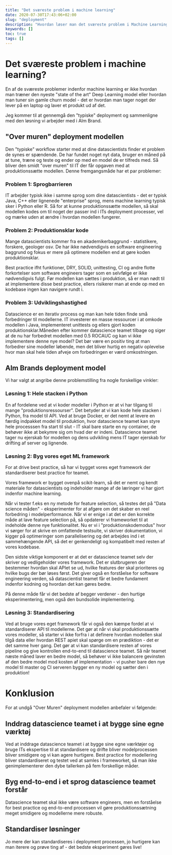 ```yaml
---
title: "Det sværeste problem i machine learning"
date: 2020-07-30T17:43:06+02:00
slug: "deployment"
description: "Hvordan løser man det sværeste problem i Machine Learning?"
keywords: []
toc: true
tags: []
---
```

# Det sværeste problem i machine learning?

En af de sværeste problemer indenfor machine learning er ikke hvordan man træner den nyeste "state of the art" Deep Learning model eller hvordan man tuner sin gamle churn model - det er hvordan man tager noget der lever på en laptop og laver et produkt ud af det. 

Jeg kommer til at gennemgå den "typiske" deployment og sammenligne med den løsning vi arbejder med i Alm Brand.

## "Over muren" deployment modellen

Den "typiske" workflow starter med at dine datascientists finder et problem de synes er spændende. De har fundet noget nyt data, bruger en måned på at tune, træne og teste og ender op med en model de er tilfreds med. Så bliver den smidt "over muren" til IT der får opgaven med at produktionssætte modellen.
Denne fremgangsmåde har et par problemer:

### Problem 1: Sprogbarrieren
IT arbejder typisk ikke i samme sprog som dine datascientists - det er typisk Java, C++ eller lignenede "enterprise" sprog, mens machine learning typisk sker i Python eller R. Så for at kunne produktionssætte modellen, så skal modellen kodes om til noget der passer ind i ITs deployment processer, vel og mærke uden at ændre i hvordan modellen fungerer.

### Problem 2: Produktionsklar kode
Mange datascientists kommer fra en akademikerbaggrund - statistikere, forskere, geologer osv. De har ikke nødvendigvis en software engineering baggrund og fokus er mere på optimere modellen end at gøre koden produktionsklar.

Best practice ifht funktioner, DRY, SOLID, unittesting, CI og andre flotte forkortelser som software engineers tager som en selvfølge er ikke nødvendigvis fulgt. Før modellen kan sættes i produktion, så er man nødt til at implementere disse best practice, ellers risikerer man at ende op med en kodebase ingen kan navigere rundt i.

### Problem 3: Udviklingshastighed
Datascience er en iterativ process og man kan hele tiden finde små forbedringer til modellerne. IT investerer en masse ressourcer i at omkode modellen i Java, implementeret unittests og ellers gjort koden produktionsklar.Måneden efter kommer datascience teamet tilbage og siger at de nu har forbedret modellen med 0.5 ROCAUC og kan vi ikke implementere denne nye model? Det bør være en positiv ting at man forbedrer sine modeller løbende, men det bliver hurtig en negativ oplevelse hvor man skal hele tiden afveje om forbedringen er værd omkostningen.


## Alm Brands deployment model 
Vi har valgt at angribe denne problemstilling fra nogle forskellige vinkler:

### Løsning 1: Hele stacken i Python
En af fordelene ved at vi koder modeller i Python er at vi har tilgang til mange "produktionsressourser". Det betyder at vi kan kode hele stacken i Python, fra model til API. Ved at bruge Docker, er det nemt at levere en færdig indpakket model til produktion, hvor datascience teamet kan styre hele processsen fra start til slut - IT skal bare starte en ny container, de behøver ikke at bekymre sig om hvad der er indeni. Datascience teamet tager nu ejerskab for modellen og dens udvikling mens IT tager ejerskab for drifting af server og lignende.


### Løsning 2: Byg vores eget ML framework
For at drive best practice, så har vi bygget vores eget framework der standardiserer best practice for teamet.

Vores framework er bygget ovenpå scikit-learn, så det er nemt og kendt materiale for datascientists og indeholder mange af de læringer vi har gjort indenfor machine learning. 

Når vi tester f.eks en ny metode for feature selection, så testes det på "Data science måden" - eksperimenter for at afgøre om det skaber en reel forbedring i modelperformance. Når vi er enige i at det er den korrekte måde at lave feature selection på, så opdaterer vi frameworket til at indeholde denne nye funktionalitet. Nu er vi i "produktionskodemodus" hvor vi sørger for at skrive en omfattende testsuite, vi skriver dokumentation, vi kigger på optimeringer som parallelisering og det arbejdes ind i et sammehængende API, så det er genkendeligt og kompatibelt med resten af vores kodebase. 


Den sidste viktige komponent er at det er datascience teamet selv der skriver og vedligeholder vores framework. Det er slutbrugeren der bestemmer hvordan skal APIet se ud, hvilke features der skal prioriteres og hvilke bugs der bør løses først. Det giver også en forståelse for software engineering verden, så datascientist teamet får et bedre fundament indenfor kodning og hvordan det kan gøres bedre.

På denne måde får vi det bedste af begger verdener - den hurtige eksperimentering, men også den bundsolide implementering. 

### Løsning 3: Standardisering
Ved at bruge vores eget framework får vi også den kæmpe fordel at vi standardiserer API til modellerne. Det gør at når vi skal produktionssætte vores modeller, så starter vi ikke forfra i at definere hvordan modellen skal tilgå data eller hvordan REST apiet skal spørge om en prædiktion - det er det samme hver gang. Det gør at vi kan standardisere resten af vores pipeline og give kontrollen end-to-end til datascience teamet. Så når teamet næste måned laver en bedre model, så behøver vi ikke balancere gevinsten af den bedre model mod kosten af implementation - vi pusher bare den nye model til master og CI serveren bygger en ny model og sætter den i produktion!

# Konklusion
For at undgå "Over Muren" deployment modellen anbefaler vi følgende:

## Inddrag datascience teamet i at bygge sine egne værktøj
Ved at inddrage datascience teamet i at bygge sine egne værktøjer og bruge ITs ekspertise til at standardisere og drifte bliver modelprocessen bliver smidigere og vi kan agere hurtigere. Best practice for modellering bliver standardiseret og testet ved at samles i frameworket, så man ikke genimplementerer den dybe tallerken på fem forskellige måder. 

## Byg end-to-end i et sprog datascience teamet forstår
Datascience teamet skal ikke være software engineers, men en forståelse for best practice og end-to-end processen vil gøre produktionssætning meget smidigere og modellerne mere robuste.

## Standardiser løsninger
Jo mere der kan standardiseres i deployment processen, jo hurtigere kan man iterere og prøve ting af - det bedste eksperiment gøres live! 